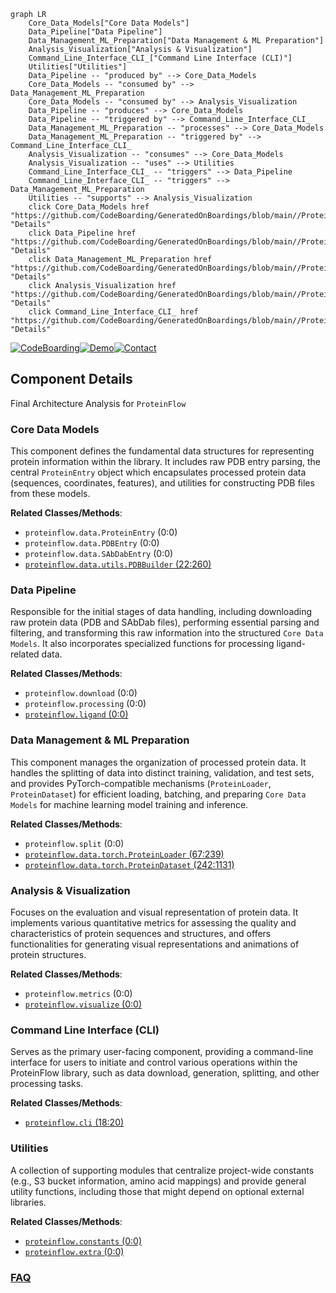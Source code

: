 ```mermaid
graph LR
    Core_Data_Models["Core Data Models"]
    Data_Pipeline["Data Pipeline"]
    Data_Management_ML_Preparation["Data Management & ML Preparation"]
    Analysis_Visualization["Analysis & Visualization"]
    Command_Line_Interface_CLI_["Command Line Interface (CLI)"]
    Utilities["Utilities"]
    Data_Pipeline -- "produced by" --> Core_Data_Models
    Core_Data_Models -- "consumed by" --> Data_Management_ML_Preparation
    Core_Data_Models -- "consumed by" --> Analysis_Visualization
    Data_Pipeline -- "produces" --> Core_Data_Models
    Data_Pipeline -- "triggered by" --> Command_Line_Interface_CLI_
    Data_Management_ML_Preparation -- "processes" --> Core_Data_Models
    Data_Management_ML_Preparation -- "triggered by" --> Command_Line_Interface_CLI_
    Analysis_Visualization -- "consumes" --> Core_Data_Models
    Analysis_Visualization -- "uses" --> Utilities
    Command_Line_Interface_CLI_ -- "triggers" --> Data_Pipeline
    Command_Line_Interface_CLI_ -- "triggers" --> Data_Management_ML_Preparation
    Utilities -- "supports" --> Analysis_Visualization
    click Core_Data_Models href "https://github.com/CodeBoarding/GeneratedOnBoardings/blob/main//ProteinFlow/Core_Data_Models.md" "Details"
    click Data_Pipeline href "https://github.com/CodeBoarding/GeneratedOnBoardings/blob/main//ProteinFlow/Data_Pipeline.md" "Details"
    click Data_Management_ML_Preparation href "https://github.com/CodeBoarding/GeneratedOnBoardings/blob/main//ProteinFlow/Data_Management_ML_Preparation.md" "Details"
    click Analysis_Visualization href "https://github.com/CodeBoarding/GeneratedOnBoardings/blob/main//ProteinFlow/Analysis_Visualization.md" "Details"
    click Command_Line_Interface_CLI_ href "https://github.com/CodeBoarding/GeneratedOnBoardings/blob/main//ProteinFlow/Command_Line_Interface_CLI_.md" "Details"
```
[![CodeBoarding](https://img.shields.io/badge/Generated%20by-CodeBoarding-9cf?style=flat-square)](https://github.com/CodeBoarding/GeneratedOnBoardings)[![Demo](https://img.shields.io/badge/Try%20our-Demo-blue?style=flat-square)](https://www.codeboarding.org/demo)[![Contact](https://img.shields.io/badge/Contact%20us%20-%20contact@codeboarding.org-lightgrey?style=flat-square)](mailto:contact@codeboarding.org)

## Component Details

Final Architecture Analysis for `ProteinFlow`

### Core Data Models
This component defines the fundamental data structures for representing protein information within the library. It includes raw PDB entry parsing, the central `ProteinEntry` object which encapsulates processed protein data (sequences, coordinates, features), and utilities for constructing PDB files from these models.


**Related Classes/Methods**:

- `proteinflow.data.ProteinEntry` (0:0)
- `proteinflow.data.PDBEntry` (0:0)
- `proteinflow.data.SAbDabEntry` (0:0)
- <a href="https://github.com/adaptyvbio/ProteinFlow/blob/master/proteinflow/data/utils.py#L22-L260" target="_blank" rel="noopener noreferrer">`proteinflow.data.utils.PDBBuilder` (22:260)</a>


### Data Pipeline
Responsible for the initial stages of data handling, including downloading raw protein data (PDB and SAbDab files), performing essential parsing and filtering, and transforming this raw information into the structured `Core Data Models`. It also incorporates specialized functions for processing ligand-related data.


**Related Classes/Methods**:

- `proteinflow.download` (0:0)
- `proteinflow.processing` (0:0)
- <a href="https://github.com/adaptyvbio/ProteinFlow/blob/master/proteinflow/ligand.py#L0-L0" target="_blank" rel="noopener noreferrer">`proteinflow.ligand` (0:0)</a>


### Data Management & ML Preparation
This component manages the organization of processed protein data. It handles the splitting of data into distinct training, validation, and test sets, and provides PyTorch-compatible mechanisms (`ProteinLoader`, `ProteinDataset`) for efficient loading, batching, and preparing `Core Data Models` for machine learning model training and inference.


**Related Classes/Methods**:

- `proteinflow.split` (0:0)
- <a href="https://github.com/adaptyvbio/ProteinFlow/blob/master/proteinflow/data/torch.py#L67-L239" target="_blank" rel="noopener noreferrer">`proteinflow.data.torch.ProteinLoader` (67:239)</a>
- <a href="https://github.com/adaptyvbio/ProteinFlow/blob/master/proteinflow/data/torch.py#L242-L1131" target="_blank" rel="noopener noreferrer">`proteinflow.data.torch.ProteinDataset` (242:1131)</a>


### Analysis & Visualization
Focuses on the evaluation and visual representation of protein data. It implements various quantitative metrics for assessing the quality and characteristics of protein sequences and structures, and offers functionalities for generating visual representations and animations of protein structures.


**Related Classes/Methods**:

- `proteinflow.metrics` (0:0)
- <a href="https://github.com/adaptyvbio/ProteinFlow/blob/master/proteinflow/visualize.py#L0-L0" target="_blank" rel="noopener noreferrer">`proteinflow.visualize` (0:0)</a>


### Command Line Interface (CLI)
Serves as the primary user-facing component, providing a command-line interface for users to initiate and control various operations within the ProteinFlow library, such as data download, generation, splitting, and other processing tasks.


**Related Classes/Methods**:

- <a href="https://github.com/adaptyvbio/ProteinFlow/blob/master/proteinflow/cli.py#L18-L20" target="_blank" rel="noopener noreferrer">`proteinflow.cli` (18:20)</a>


### Utilities
A collection of supporting modules that centralize project-wide constants (e.g., S3 bucket information, amino acid mappings) and provide general utility functions, including those that might depend on optional external libraries.


**Related Classes/Methods**:

- <a href="https://github.com/adaptyvbio/ProteinFlow/blob/master/proteinflow/constants.py#L0-L0" target="_blank" rel="noopener noreferrer">`proteinflow.constants` (0:0)</a>
- <a href="https://github.com/adaptyvbio/ProteinFlow/blob/master/proteinflow/extra.py#L0-L0" target="_blank" rel="noopener noreferrer">`proteinflow.extra` (0:0)</a>




### [FAQ](https://github.com/CodeBoarding/GeneratedOnBoardings/tree/main?tab=readme-ov-file#faq)